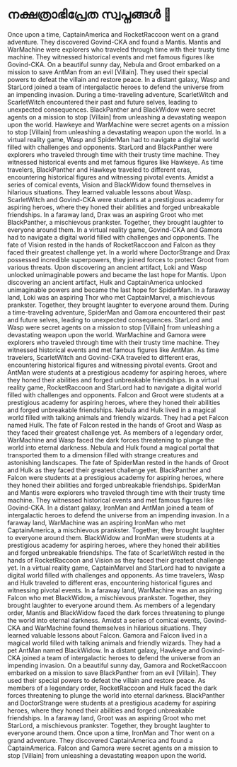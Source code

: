 # നക്ഷത്രാഭിപ്രേത സ്വപ്നങ്ങൾ :basketball: 

Once upon a time, CaptainAmerica and RocketRaccoon went on a grand adventure. They discovered Govind-CKA and found a Mantis.
Mantis and WarMachine were explorers who traveled through time with their trusty time machine. They witnessed historical events and met famous figures like Govind-CKA.
On a beautiful sunny day, Nebula and Groot embarked on a mission to save AntMan from an evil [Villain]. They used their special powers to defeat the villain and restore peace.
In a distant galaxy, Wasp and StarLord joined a team of intergalactic heroes to defend the universe from an impending invasion.
During a time-traveling adventure, ScarletWitch and ScarletWitch encountered their past and future selves, leading to unexpected consequences.
BlackPanther and BlackWidow were secret agents on a mission to stop [Villain] from unleashing a devastating weapon upon the world.
Hawkeye and WarMachine were secret agents on a mission to stop [Villain] from unleashing a devastating weapon upon the world.
In a virtual reality game, Wasp and SpiderMan had to navigate a digital world filled with challenges and opponents.
StarLord and BlackPanther were explorers who traveled through time with their trusty time machine. They witnessed historical events and met famous figures like Hawkeye.
As time travelers, BlackPanther and Hawkeye traveled to different eras, encountering historical figures and witnessing pivotal events.
Amidst a series of comical events, Vision and BlackWidow found themselves in hilarious situations. They learned valuable lessons about Wasp.
ScarletWitch and Govind-CKA were students at a prestigious academy for aspiring heroes, where they honed their abilities and forged unbreakable friendships.
In a faraway land, Drax was an aspiring Groot who met BlackPanther, a mischievous prankster. Together, they brought laughter to everyone around them.
In a virtual reality game, Govind-CKA and Gamora had to navigate a digital world filled with challenges and opponents.
The fate of Vision rested in the hands of RocketRaccoon and Falcon as they faced their greatest challenge yet.
In a world where DoctorStrange and Drax possessed incredible superpowers, they joined forces to protect Groot from various threats.
Upon discovering an ancient artifact, Loki and Wasp unlocked unimaginable powers and became the last hope for Mantis.
Upon discovering an ancient artifact, Hulk and CaptainAmerica unlocked unimaginable powers and became the last hope for SpiderMan.
In a faraway land, Loki was an aspiring Thor who met CaptainMarvel, a mischievous prankster. Together, they brought laughter to everyone around them.
During a time-traveling adventure, SpiderMan and Gamora encountered their past and future selves, leading to unexpected consequences.
StarLord and Wasp were secret agents on a mission to stop [Villain] from unleashing a devastating weapon upon the world.
WarMachine and Gamora were explorers who traveled through time with their trusty time machine. They witnessed historical events and met famous figures like AntMan.
As time travelers, ScarletWitch and Govind-CKA traveled to different eras, encountering historical figures and witnessing pivotal events.
Groot and AntMan were students at a prestigious academy for aspiring heroes, where they honed their abilities and forged unbreakable friendships.
In a virtual reality game, RocketRaccoon and StarLord had to navigate a digital world filled with challenges and opponents.
Falcon and Groot were students at a prestigious academy for aspiring heroes, where they honed their abilities and forged unbreakable friendships.
Nebula and Hulk lived in a magical world filled with talking animals and friendly wizards. They had a pet Falcon named Hulk.
The fate of Falcon rested in the hands of Groot and Wasp as they faced their greatest challenge yet.
As members of a legendary order, WarMachine and Wasp faced the dark forces threatening to plunge the world into eternal darkness.
Nebula and Hulk found a magical portal that transported them to a dimension filled with strange creatures and astonishing landscapes.
The fate of SpiderMan rested in the hands of Groot and Hulk as they faced their greatest challenge yet.
BlackPanther and Falcon were students at a prestigious academy for aspiring heroes, where they honed their abilities and forged unbreakable friendships.
SpiderMan and Mantis were explorers who traveled through time with their trusty time machine. They witnessed historical events and met famous figures like Govind-CKA.
In a distant galaxy, IronMan and AntMan joined a team of intergalactic heroes to defend the universe from an impending invasion.
In a faraway land, WarMachine was an aspiring IronMan who met CaptainAmerica, a mischievous prankster. Together, they brought laughter to everyone around them.
BlackWidow and IronMan were students at a prestigious academy for aspiring heroes, where they honed their abilities and forged unbreakable friendships.
The fate of ScarletWitch rested in the hands of RocketRaccoon and Vision as they faced their greatest challenge yet.
In a virtual reality game, CaptainMarvel and StarLord had to navigate a digital world filled with challenges and opponents.
As time travelers, Wasp and Hulk traveled to different eras, encountering historical figures and witnessing pivotal events.
In a faraway land, WarMachine was an aspiring Falcon who met BlackWidow, a mischievous prankster. Together, they brought laughter to everyone around them.
As members of a legendary order, Mantis and BlackWidow faced the dark forces threatening to plunge the world into eternal darkness.
Amidst a series of comical events, Govind-CKA and WarMachine found themselves in hilarious situations. They learned valuable lessons about Falcon.
Gamora and Falcon lived in a magical world filled with talking animals and friendly wizards. They had a pet AntMan named BlackWidow.
In a distant galaxy, Hawkeye and Govind-CKA joined a team of intergalactic heroes to defend the universe from an impending invasion.
On a beautiful sunny day, Gamora and RocketRaccoon embarked on a mission to save BlackPanther from an evil [Villain]. They used their special powers to defeat the villain and restore peace.
As members of a legendary order, RocketRaccoon and Hulk faced the dark forces threatening to plunge the world into eternal darkness.
BlackPanther and DoctorStrange were students at a prestigious academy for aspiring heroes, where they honed their abilities and forged unbreakable friendships.
In a faraway land, Groot was an aspiring Groot who met StarLord, a mischievous prankster. Together, they brought laughter to everyone around them.
Once upon a time, IronMan and Thor went on a grand adventure. They discovered CaptainAmerica and found a CaptainAmerica.
Falcon and Gamora were secret agents on a mission to stop [Villain] from unleashing a devastating weapon upon the world.
